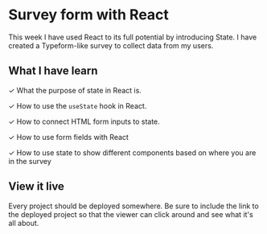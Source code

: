 # Survey form with React

This week I have used React to its full potential by introducing State. I have created a Typeform-like survey to collect data from my users.

## What I have learn

✓ What the purpose of state in React is.

✓ How to use the `useState` hook in React.

✓ How to connect HTML form inputs to state.

✓ How to use form fields with React

✓ How to use state to show different components based on where you are in the survey

## View it live

Every project should be deployed somewhere. Be sure to include the link to the deployed project so that the viewer can click around and see what it's all about.
